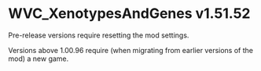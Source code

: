 # WVC_XenotypesAndGenes v1.51.52
 
Pre-release versions require resetting the mod settings.

Versions above 1.00.96 require (when migrating from earlier versions of the mod) a new game.